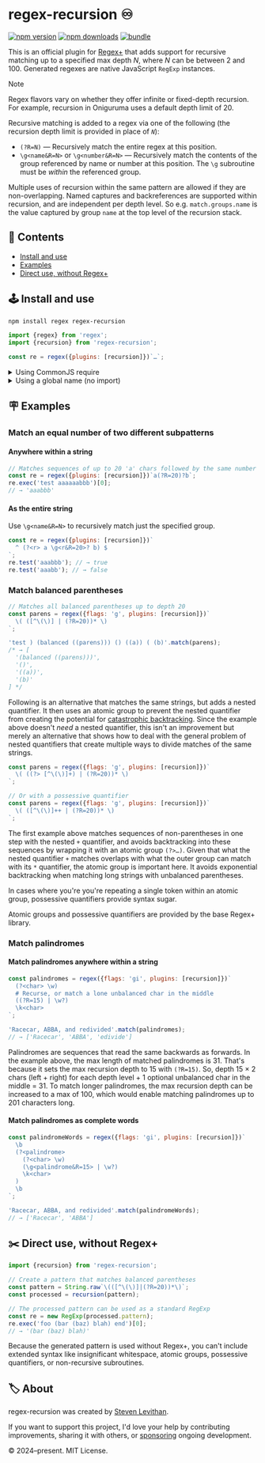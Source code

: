 # regex-recursion ♾️

[![npm version][npm-version-src]][npm-version-href]
[![npm downloads][npm-downloads-src]][npm-downloads-href]
[![bundle][bundle-src]][bundle-href]

This is an official plugin for [Regex+](https://github.com/slevithan/regex) that adds support for recursive matching up to a specified max depth *N*, where *N* can be between 2 and 100. Generated regexes are native JavaScript `RegExp` instances.

> [!NOTE]
> Regex flavors vary on whether they offer infinite or fixed-depth recursion. For example, recursion in Oniguruma uses a default depth limit of 20.

Recursive matching is added to a regex via one of the following (the recursion depth limit is provided in place of *`N`*):

- `(?R=N)` — Recursively match the entire regex at this position.
- `\g<name&R=N>` or `\g<number&R=N>` — Recursively match the contents of the group referenced by name or number at this position. The `\g` subroutine must be *within* the referenced group.

Multiple uses of recursion within the same pattern are allowed if they are non-overlapping. Named captures and backreferences are supported within recursion, and are independent per depth level. So e.g. `match.groups.name` is the value captured by group `name` at the top level of the recursion stack.

## 📜 Contents

- [Install and use](#️-install-and-use)
- [Examples](#-examples)
- [Direct use, without Regex+](#️-direct-use-without-regex)

## 🕹️ Install and use

```sh
npm install regex regex-recursion
```

```js
import {regex} from 'regex';
import {recursion} from 'regex-recursion';

const re = regex({plugins: [recursion]})`…`;
```

<details>
  <summary>Using CommonJS require</summary>

```js
const {regex} = require('regex');
const {recursion} = require('regex-recursion-cjs');

const re = regex({plugins: [recursion]})`…`;
```

> **Note:** [`regex-recursion-cjs`](https://www.npmjs.com/package/regex-recursion-cjs) is a third-party CommonJS wrapper for this library. It might not always be up to date with the latest version.
</details>

<details>
  <summary>Using a global name (no import)</summary>

```html
<script src="https://cdn.jsdelivr.net/npm/regex@6.0.1/dist/regex.min.js"></script>
<script src="https://cdn.jsdelivr.net/npm/regex-recursion@6.0.2/dist/regex-recursion.min.js"></script>
<script>
  const {regex} = Regex;
  const {recursion} = Regex.plugins;

  const re = regex({plugins: [recursion]})`…`;
</script>
```
</details>

## 🪧 Examples

### Match an equal number of two different subpatterns

#### Anywhere within a string

```js
// Matches sequences of up to 20 'a' chars followed by the same number of 'b'
const re = regex({plugins: [recursion]})`a(?R=20)?b`;
re.exec('test aaaaaabbb')[0];
// → 'aaabbb'
```

#### As the entire string

Use `\g<name&R=N>` to recursively match just the specified group.

```js
const re = regex({plugins: [recursion]})`
  ^ (?<r> a \g<r&R=20>? b) $
`;
re.test('aaabbb'); // → true
re.test('aaabb'); // → false
```

### Match balanced parentheses

```js
// Matches all balanced parentheses up to depth 20
const parens = regex({flags: 'g', plugins: [recursion]})`
  \( ([^\(\)] | (?R=20))* \)
`;

'test ) (balanced ((parens))) () ((a)) ( (b)'.match(parens);
/* → [
  '(balanced ((parens)))',
  '()',
  '((a))',
  '(b)'
] */
```

Following is an alternative that matches the same strings, but adds a nested quantifier. It then uses an atomic group to prevent the nested quantifier from creating the potential for [catastrophic backtracking](https://www.regular-expressions.info/catastrophic.html). Since the example above doesn't *need* a nested quantifier, this isn't an improvement but merely an alternative that shows how to deal with the general problem of nested quantifiers that create multiple ways to divide matches of the same strings.

```js
const parens = regex({flags: 'g', plugins: [recursion]})`
  \( ((?> [^\(\)]+) | (?R=20))* \)
`;

// Or with a possessive quantifier
const parens = regex({flags: 'g', plugins: [recursion]})`
  \( ([^\(\)]++ | (?R=20))* \)
`;
```

The first example above matches sequences of non-parentheses in one step with the nested `+` quantifier, and avoids backtracking into these sequences by wrapping it with an atomic group `(?>…)`. Given that what the nested quantifier `+` matches overlaps with what the outer group can match with its `*` quantifier, the atomic group is important here. It avoids exponential backtracking when matching long strings with unbalanced parentheses.

In cases where you're you're repeating a single token within an atomic group, possessive quantifiers provide syntax sugar.

Atomic groups and possessive quantifiers are provided by the base Regex+ library.

### Match palindromes

#### Match palindromes anywhere within a string

```js
const palindromes = regex({flags: 'gi', plugins: [recursion]})`
  (?<char> \w)
  # Recurse, or match a lone unbalanced char in the middle
  ((?R=15) | \w?)
  \k<char>
`;

'Racecar, ABBA, and redivided'.match(palindromes);
// → ['Racecar', 'ABBA', 'edivide']
```

Palindromes are sequences that read the same backwards as forwards. In the example above, the max length of matched palindromes is 31. That's because it sets the max recursion depth to 15 with `(?R=15)`. So, depth 15 × 2 chars (left + right) for each depth level + 1 optional unbalanced char in the middle = 31. To match longer palindromes, the max recursion depth can be increased to a max of 100, which would enable matching palindromes up to 201 characters long.

#### Match palindromes as complete words

```js
const palindromeWords = regex({flags: 'gi', plugins: [recursion]})`
  \b
  (?<palindrome>
    (?<char> \w)
    (\g<palindrome&R=15> | \w?)
    \k<char>
  )
  \b
`;

'Racecar, ABBA, and redivided'.match(palindromeWords);
// → ['Racecar', 'ABBA']
```

## ✂️ Direct use, without Regex+

```js
import {recursion} from 'regex-recursion';

// Create a pattern that matches balanced parentheses
const pattern = String.raw`\(([^\(\)]|(?R=20))*\)`;
const processed = recursion(pattern);

// The processed pattern can be used as a standard RegExp
const re = new RegExp(processed.pattern);
re.exec('foo (bar (baz) blah) end')[0];
// → '(bar (baz) blah)'
```

Because the generated pattern is used without Regex+, you can't include extended syntax like insignificant whitespace, atomic groups, possessive quantifiers, or non-recursive subroutines.

## 🏷️ About

regex-recursion was created by [Steven Levithan](https://github.com/slevithan).

If you want to support this project, I'd love your help by contributing improvements, sharing it with others, or [sponsoring](https://github.com/sponsors/slevithan) ongoing development.

© 2024–present. MIT License.

<!-- Badges -->

[npm-version-src]: https://img.shields.io/npm/v/regex-recursion?color=78C372
[npm-version-href]: https://npmjs.com/package/regex-recursion
[npm-downloads-src]: https://img.shields.io/npm/dm/regex-recursion?color=78C372
[npm-downloads-href]: https://npmjs.com/package/regex-recursion
[bundle-src]: https://img.shields.io/bundlejs/size/regex-recursion?color=78C372&label=minzip
[bundle-href]: https://bundlejs.com/?q=regex-recursion&treeshake=[*]
